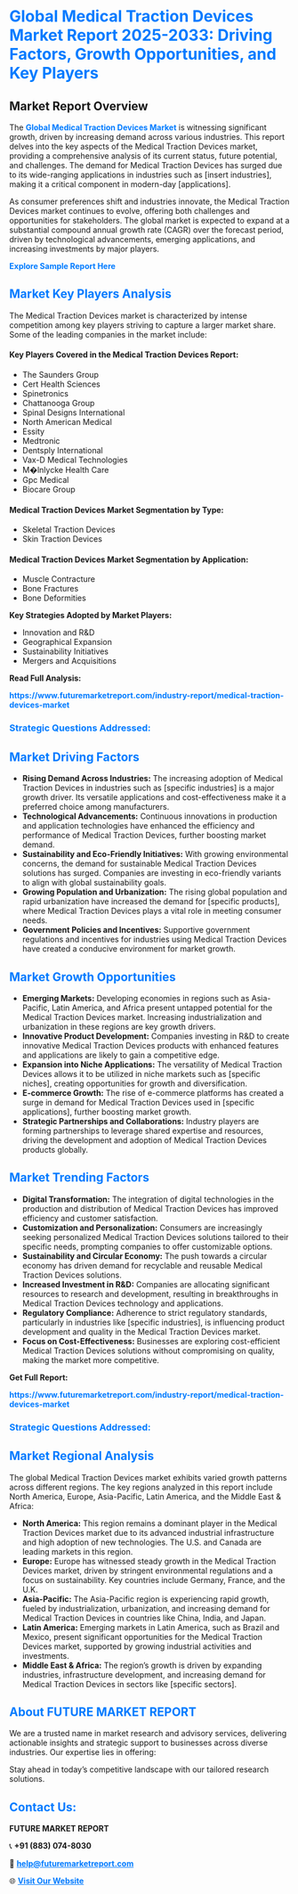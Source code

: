 <h1 style="color: #007BFF;">Global Medical Traction Devices Market Report 2025-2033: Driving Factors, Growth Opportunities, and Key Players</h1>

<section id="overview">
<h2>Market Report Overview</h2>
<p>The <a href="https://www.futuremarketreport.com/industry-report/medical-traction-devices-market" style="color: #007BFF; text-decoration: none;"><strong>Global Medical Traction Devices Market</strong></a> is witnessing significant growth, driven by increasing demand across various industries. This report delves into the key aspects of the Medical Traction Devices market, providing a comprehensive analysis of its current status, future potential, and challenges. The demand for Medical Traction Devices has surged due to its wide-ranging applications in industries such as [insert industries], making it a critical component in modern-day [applications].</p>
<p>As consumer preferences shift and industries innovate, the Medical Traction Devices market continues to evolve, offering both challenges and opportunities for stakeholders. The global market is expected to expand at a substantial compound annual growth rate (CAGR) over the forecast period, driven by technological advancements, emerging applications, and increasing investments by major players.</p>
</section>

<section id="overview">
<p><a href="https://www.futuremarketreport.com/request-sample/reportId=78383" style="color: #007BFF; text-decoration: none;"><strong>Explore Sample Report Here</strong></a></p>
</section>

<section id="key-players">
<h2 style="color: #007BFF;">Market Key Players Analysis</h2>
<p>The Medical Traction Devices market is characterized by intense competition among key players striving to capture a larger market share. Some of the leading companies in the market include:</p>
<h4>Key Players Covered in the Medical Traction Devices Report:</h4>
<ul><li>The Saunders Group</li><li>Cert Health Sciences</li><li>Spinetronics</li><li>Chattanooga Group</li><li>Spinal Designs International</li><li>North American Medical</li><li>Essity</li><li>Medtronic</li><li>Dentsply International</li><li>Vax-D Medical Technologies</li><li>M�lnlycke Health Care</li><li>Gpc Medical</li><li>Biocare Group</li></ul>
<h4>Medical Traction Devices Market Segmentation by Type:</h4>
<ul><li>Skeletal Traction Devices</li><li>Skin Traction Devices</li></ul>

<h4>Medical Traction Devices Market Segmentation by Application:</h4>
<ul><li>Muscle Contracture</li><li>Bone Fractures</li><li>Bone Deformities</li></ul>
<p><strong>Key Strategies Adopted by Market Players:</strong></p>
<ul>
<li>Innovation and R&D</li>
<li>Geographical Expansion</li>
<li>Sustainability Initiatives</li>
<li>Mergers and Acquisitions</li>
</ul>
</section>

<section>
<p><strong>Read Full Analysis: </strong></p><a href="https://www.futuremarketreport.com/industry-report/medical-traction-devices-market" style="color: #007BFF; text-decoration: none;"><strong>https://www.futuremarketreport.com/industry-report/medical-traction-devices-market</strong></a>
<h3 style="color: #007BFF;">Strategic Questions Addressed:</h3>
</section>

<section id="driving-factors">
<h2 style="color: #007BFF;">Market Driving Factors</h2>
<ul>
<li><strong>Rising Demand Across Industries:</strong> The increasing adoption of Medical Traction Devices in industries such as [specific industries] is a major growth driver. Its versatile applications and cost-effectiveness make it a preferred choice among manufacturers.</li>
<li><strong>Technological Advancements:</strong> Continuous innovations in production and application technologies have enhanced the efficiency and performance of Medical Traction Devices, further boosting market demand.</li>
<li><strong>Sustainability and Eco-Friendly Initiatives:</strong> With growing environmental concerns, the demand for sustainable Medical Traction Devices solutions has surged. Companies are investing in eco-friendly variants to align with global sustainability goals.</li>
<li><strong>Growing Population and Urbanization:</strong> The rising global population and rapid urbanization have increased the demand for [specific products], where Medical Traction Devices plays a vital role in meeting consumer needs.</li>
<li><strong>Government Policies and Incentives:</strong> Supportive government regulations and incentives for industries using Medical Traction Devices have created a conducive environment for market growth.</li>
</ul>
</section>

<section id="growth-opportunities">
<h2 style="color: #007BFF;">Market Growth Opportunities</h2>
<ul>
<li><strong>Emerging Markets:</strong> Developing economies in regions such as Asia-Pacific, Latin America, and Africa present untapped potential for the Medical Traction Devices market. Increasing industrialization and urbanization in these regions are key growth drivers.</li>
<li><strong>Innovative Product Development:</strong> Companies investing in R&D to create innovative Medical Traction Devices products with enhanced features and applications are likely to gain a competitive edge.</li>
<li><strong>Expansion into Niche Applications:</strong> The versatility of Medical Traction Devices allows it to be utilized in niche markets such as [specific niches], creating opportunities for growth and diversification.</li>
<li><strong>E-commerce Growth:</strong> The rise of e-commerce platforms has created a surge in demand for Medical Traction Devices used in [specific applications], further boosting market growth.</li>
<li><strong>Strategic Partnerships and Collaborations:</strong> Industry players are forming partnerships to leverage shared expertise and resources, driving the development and adoption of Medical Traction Devices products globally.</li>
</ul>
</section>

<section id="trending-factors">
<h2 style="color: #007BFF;">Market Trending Factors</h2>
<ul>
<li><strong>Digital Transformation:</strong> The integration of digital technologies in the production and distribution of Medical Traction Devices has improved efficiency and customer satisfaction.</li>
<li><strong>Customization and Personalization:</strong> Consumers are increasingly seeking personalized Medical Traction Devices solutions tailored to their specific needs, prompting companies to offer customizable options.</li>
<li><strong>Sustainability and Circular Economy:</strong> The push towards a circular economy has driven demand for recyclable and reusable Medical Traction Devices solutions.</li>
<li><strong>Increased Investment in R&D:</strong> Companies are allocating significant resources to research and development, resulting in breakthroughs in Medical Traction Devices technology and applications.</li>
<li><strong>Regulatory Compliance:</strong> Adherence to strict regulatory standards, particularly in industries like [specific industries], is influencing product development and quality in the Medical Traction Devices market.</li>
<li><strong>Focus on Cost-Effectiveness:</strong> Businesses are exploring cost-efficient Medical Traction Devices solutions without compromising on quality, making the market more competitive.</li>
</ul>
</section>

<section>
<p><strong>Get Full Report: </strong></p><a href="https://www.futuremarketreport.com/industry-report/medical-traction-devices-market" style="color: #007BFF; text-decoration: none;"><strong>https://www.futuremarketreport.com/industry-report/medical-traction-devices-market</strong></a>
<h3 style="color: #007BFF;">Strategic Questions Addressed:</h3>
</section>


<section id="regional-analysis">
<h2 style="color: #007BFF;">Market Regional Analysis</h2>
<p>The global Medical Traction Devices market exhibits varied growth patterns across different regions. The key regions analyzed in this report include North America, Europe, Asia-Pacific, Latin America, and the Middle East & Africa:</p>
<ul>
<li><strong>North America:</strong> This region remains a dominant player in the Medical Traction Devices market due to its advanced industrial infrastructure and high adoption of new technologies. The U.S. and Canada are leading markets in this region.</li>
<li><strong>Europe:</strong> Europe has witnessed steady growth in the Medical Traction Devices market, driven by stringent environmental regulations and a focus on sustainability. Key countries include Germany, France, and the U.K.</li>
<li><strong>Asia-Pacific:</strong> The Asia-Pacific region is experiencing rapid growth, fueled by industrialization, urbanization, and increasing demand for Medical Traction Devices in countries like China, India, and Japan.</li>
<li><strong>Latin America:</strong> Emerging markets in Latin America, such as Brazil and Mexico, present significant opportunities for the Medical Traction Devices market, supported by growing industrial activities and investments.</li>
<li><strong>Middle East & Africa:</strong> The region’s growth is driven by expanding industries, infrastructure development, and increasing demand for Medical Traction Devices in sectors like [specific sectors].</li>
</ul>
</section>

<footer>
<h2 style="color: #007BFF;">About FUTURE MARKET REPORT</h2>
<p>We are a trusted name in market research and advisory services, delivering actionable insights and strategic support to businesses across diverse industries. Our expertise lies in offering:</p>

<p>Stay ahead in today’s competitive landscape with our tailored research solutions.</p>

<h2 style="color: #007BFF;">Contact Us:</h2>
<p><strong>FUTURE MARKET REPORT</strong></p>
<p>📞 <strong>+91 (883) 074-8030</strong></p>
<p>📧 <strong><a href="mailto:help@futuremarketreport.com" style="color: #007BFF;">help@futuremarketreport.com</a></strong></p>
<p>🌐 <strong><a href="https://www.futuremarketreport.com/" style="color: #007BFF;">Visit Our Website</a></strong></p>
</footer>